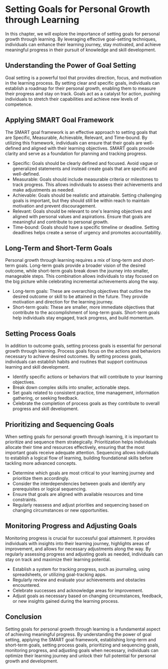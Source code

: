 Setting Goals for Personal Growth through Learning
===========================================================

In this chapter, we will explore the importance of setting goals for personal growth through learning. By leveraging effective goal-setting techniques, individuals can enhance their learning journey, stay motivated, and achieve meaningful progress in their pursuit of knowledge and skill development.

Understanding the Power of Goal Setting
---------------------------------------

Goal setting is a powerful tool that provides direction, focus, and motivation in the learning process. By setting clear and specific goals, individuals can establish a roadmap for their personal growth, enabling them to measure their progress and stay on track. Goals act as a catalyst for action, pushing individuals to stretch their capabilities and achieve new levels of competence.

Applying SMART Goal Framework
-----------------------------

The SMART goal framework is an effective approach to setting goals that are Specific, Measurable, Achievable, Relevant, and Time-bound. By utilizing this framework, individuals can ensure that their goals are well-defined and aligned with their learning objectives. SMART goals provide clarity and serve as a foundation for planning and tracking progress.

* Specific: Goals should be clearly defined and focused. Avoid vague or generalized statements and instead create goals that are specific and well-defined.
* Measurable: Goals should include measurable criteria or milestones to track progress. This allows individuals to assess their achievements and make adjustments as needed.
* Achievable: Goals should be realistic and attainable. Setting challenging goals is important, but they should still be within reach to maintain motivation and prevent discouragement.
* Relevant: Goals should be relevant to one's learning objectives and aligned with personal values and aspirations. Ensure that goals are meaningful and contribute to personal growth.
* Time-bound: Goals should have a specific timeline or deadline. Setting deadlines helps create a sense of urgency and promotes accountability.

Long-Term and Short-Term Goals
------------------------------

Personal growth through learning requires a mix of long-term and short-term goals. Long-term goals provide a broader vision of the desired outcome, while short-term goals break down the journey into smaller, manageable steps. This combination allows individuals to stay focused on the big picture while celebrating incremental achievements along the way.

* Long-term goals: These are overarching objectives that outline the desired outcome or skill to be attained in the future. They provide motivation and direction for the learning journey.
* Short-term goals: These are smaller, more immediate objectives that contribute to the accomplishment of long-term goals. Short-term goals help individuals stay engaged, track progress, and build momentum.

Setting Process Goals
---------------------

In addition to outcome goals, setting process goals is essential for personal growth through learning. Process goals focus on the actions and behaviors necessary to achieve desired outcomes. By setting process goals, individuals can establish habits and routines that support continuous learning and skill development.

* Identify specific actions or behaviors that will contribute to your learning objectives.
* Break down complex skills into smaller, actionable steps.
* Set goals related to consistent practice, time management, information gathering, or seeking feedback.
* Celebrate the completion of process goals as they contribute to overall progress and skill development.

Prioritizing and Sequencing Goals
---------------------------------

When setting goals for personal growth through learning, it is important to prioritize and sequence them strategically. Prioritization helps individuals allocate their time and resources effectively, ensuring that the most important goals receive adequate attention. Sequencing allows individuals to establish a logical flow of learning, building foundational skills before tackling more advanced concepts.

* Determine which goals are most critical to your learning journey and prioritize them accordingly.
* Consider the interdependencies between goals and identify any prerequisites or logical sequencing.
* Ensure that goals are aligned with available resources and time constraints.
* Regularly reassess and adjust priorities and sequencing based on changing circumstances or new opportunities.

Monitoring Progress and Adjusting Goals
---------------------------------------

Monitoring progress is crucial for successful goal attainment. It provides individuals with insights into their learning journey, highlights areas of improvement, and allows for necessary adjustments along the way. By regularly assessing progress and adjusting goals as needed, individuals can stay on track and maximize their learning potential.

* Establish a system for tracking progress, such as journaling, using spreadsheets, or utilizing goal-tracking apps.
* Regularly review and evaluate your achievements and obstacles encountered.
* Celebrate successes and acknowledge areas for improvement.
* Adjust goals as necessary based on changing circumstances, feedback, or new insights gained during the learning process.

Conclusion
----------

Setting goals for personal growth through learning is a fundamental aspect of achieving meaningful progress. By understanding the power of goal setting, applying the SMART goal framework, establishing long-term and short-term goals, setting process goals, prioritizing and sequencing goals, monitoring progress, and adjusting goals when necessary, individuals can optimize their learning journey and unlock their full potential for personal growth and development.
